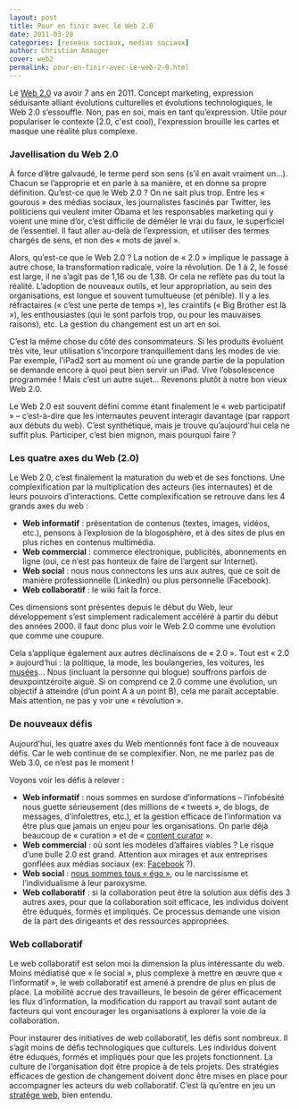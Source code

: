 ```yaml
---
layout: post
title: Pour en finir avec le Web 2.0
date: 2011-03-28
categories: [reseaux sociaux, medias sociaux]
author: Christian Amauger
cover: web2
permalink: pour-en-finir-avec-le-web-2-0.html
---
```


Le [Web 2.0](123-web.html "1,2,3… Web") va avoir 7 ans en 2011. Concept marketing, expression séduisante alliant évolutions culturelles et évolutions technologiques, le Web 2.0 s’essouffle. Non, pas en soi, mais en tant qu’expression. Utile pour populariser le contexte (2.0, c'est cool), l'expression brouille les cartes et masque une réalité plus complexe.

### Javellisation du Web 2.0

À force d’être galvaudé, le terme perd son sens (s’il en avait vraiment un…). Chacun se l’approprie et en parle à sa manière, et en donne sa propre définition. Qu’est-ce que le Web 2.0 ? On ne sait plus trop. Entre les « gourous » des médias sociaux, les journalistes fascinés par Twitter, les politiciens qui veulent imiter Obama et les responsables marketing qui y voient une mine d’or, c’est difficile de démêler le vrai du faux, le superficiel de l’essentiel. Il faut aller au-delà de l’expression, et utiliser des termes chargés de sens, et non des « mots de javel ».

Alors, qu’est-ce que le Web 2.0 ? La notion de « 2.0 » implique le passage à autre chose, la transformation radicale, voire la révolution. De 1 à 2, le fossé est large, il ne s’agit pas de 1,16 ou de 1,38. Or cela ne reflète pas du tout la réalité. L’adoption de nouveaux outils, et leur appropriation, au sein des organisations, est longue et souvent tumultueuse (et pénible). Il y a les réfractaires (« c’est une perte de temps »), les craintifs (« Big Brother est là »), les enthousiastes (qui le sont parfois trop, ou pour les mauvaises raisons), etc. La gestion du changement est un art en soi.

C’est la même chose du côté des consommateurs. Si les produits évoluent très vite, leur utilisation s’incorpore tranquillement dans les modes de vie. Par exemple, l’iPad2 sort au moment où une grande partie de la population se demande encore à quoi peut bien servir un iPad. Vive l’obsolescence programmée ! Mais c’est un autre sujet… Revenons plutôt à notre bon vieux Web 2.0.

Le Web 2.0 est souvent défini comme étant finalement le « web participatif » – c’est-à-dire que les internautes peuvent interagir davantage (par rapport aux débuts du web). C’est synthétique, mais je trouve qu’aujourd’hui cela ne suffit plus. Participer, c’est bien mignon, mais pourquoi faire ?

### Les quatre axes du Web (2.0)

Le Web 2.0, c’est finalement la maturation du web et de ses fonctions. Une complexification par la multiplication des acteurs (les internautes) et de leurs pouvoirs d’interactions. Cette complexification se retrouve dans les 4 grands axes du web :

- **Web informatif** : présentation de contenus (textes, images, vidéos, etc.), pensons à l’explosion de la blogosphère, et à des sites de plus en plus riches en contenus multimédia.
- **Web commercial** : commerce électronique, publicités, abonnements en ligne (oui, ce n’est pas honteux de faire de l’argent sur Internet).
- **Web social** : nous nous connectons les uns aux autres, que ce soit de manière professionnelle (LinkedIn) ou plus personnelle (Facebook).
- **Web collaboratif** : le wiki fait la force.

Ces dimensions sont présentes depuis le début du Web, leur développement s’est simplement radicalement accéléré à partir du début des années 2000. Il faut donc plus voir le Web 2.0 comme une évolution que comme une coupure.

Cela s’applique également aux autres déclinaisons de « 2.0 ». Tout est « 2.0 » aujourd’hui : la politique, la mode, les boulangeries, les voitures, les [musées](vers-les-musees-2-0-1ere-partie.html "Vers les musées 2.0 (1ère partie)")… Nous (incluant la personne qui blogue) souffrons parfois de deuxpointzéroïte aiguë. Si on comprend ce 2.0 comme une évolution, un objectif à atteindre (d’un point A à un point B), cela me paraît acceptable. Mais attention, ne pas y voir une « révolution ».

### De nouveaux défis

Aujourd’hui, les quatre axes du Web mentionnés font face à de nouveaux défis. Car le web continue de se complexifier. Non, ne me parlez pas de Web 3.0, ce n’est pas le moment !

Voyons voir les défis à relever :

- **Web informatif** : nous sommes en surdose d’informations – l’infobésité nous guette sérieusement (des millions de « tweets », de blogs, de messages, d’infolettres, etc.), et la gestion efficace de l’information va être plus que jamais un enjeu pour les organisations. On parle déjà beaucoup de « curation » et de « [content curator](content-curator-un-mot-a-retenir-dans-le-web-social-de-2011.html "Content Curator, un mot à retenir dans le Web social de 2011") ».
- **Web commercial** : où sont les modèles d’affaires viables ? Le risque d’une bulle 2.0 est grand. Attention aux mirages et aux entreprises gonflées aux médias sociaux (ex: [Facebook](facebook-vaudrait-50-milliards-de-dollars-et-alors.html "Facebook vaudrait 50 milliards de dollars (et alors?)") ?).
- **Web social** : [nous sommes tous « égo »](influence-influenceurs-et-influences.html "Influence, influenceurs et influencés"), ou le narcissisme et l’individualisme à leur paroxysme.
- **Web collaboratif** : si la collaboration peut être la solution aux défis des 3 autres axes, pour que la collaboration soit efficace, les individus doivent être éduqués, formés et impliqués. Ce processus demande une vision de la part des dirigeants et des ressources appropriées.

### Web collaboratif

Le web collaboratif est selon moi la dimension la plus intéressante du web. Moins médiatisé que « le social », plus complexe à mettre en œuvre que « l’informatif », le web collaboratif est amené à prendre de plus en plus de place. La mobilité accrue des travailleurs, le besoin de gérer efficacement les flux d’information, la modification du rapport au travail sont autant de facteurs qui vont encourager les organisations à explorer la voie de la collaboration.

Pour instaurer des initiatives de web collaboratif, les défis sont nombreux. Il s’agit moins de défis technologiques que culturels. Les individus doivent être éduqués, formés et impliqués pour que les projets fonctionnent. La culture de l’organisation doit être propice à de tels projets. Des stratégies efficaces de gestion de changement doivent donc être mises en place pour accompagner les acteurs du web collaboratif. C’est là qu’entre en jeu un [stratège web](dessine-moi-un-stratege-web.html "Dessine-moi un stratège Web"), bien entendu.
